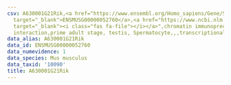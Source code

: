 ```yaml
---
csv: A630001G21Rik,<a href="https://www.ensembl.org/Homo_sapiens/Gene/Summary?db=core;g=ENSMUSG00000052760"
  target="_blank">ENSMUSG00000052760</a>,<a href="https://www.ncbi.nlm.nih.gov/pubmed/25450459"
  target="_blank"><i class="fas fa-file"></i></a>",chromatin immunoprecipitation assay,direct
  interaction,prime adult stage, testis, Spermatocyte,,,transcriptional regulation,
data_alias: A630001G21Rik
data_id: ENSMUSG00000052760
data_numevidence: 1
data_species: Mus musculus
data_taxid: '10090'
title: A630001G21Rik
---
```

